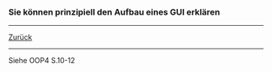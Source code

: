 ### Sie können prinzipiell den Aufbau eines GUI erklären

---

[Zurück](500gui.md)

---
Siehe OOP4 S.10-12
